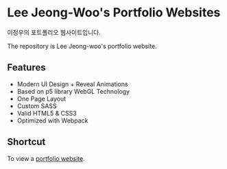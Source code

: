 # Lee Jeong-Woo's Portfolio Websites

이정우의 포트폴리오 웹사이트입니다.

The repository is Lee Jeong-woo's portfolio website.

## Features

- Modern UI Design + Reveal Animations
- Based on p5 library WebGL Technology
- One Page Layout
- Custom SASS
- Valid HTML5 & CSS3
- Optimized with Webpack

## Shortcut

To view a  [portfolio website](https://portfolio.awmaker.com).